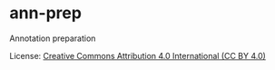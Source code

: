 # ann-prep
Annotation preparation

License: [Creative Commons Attribution 4.0 International (CC BY 4.0)](https://creativecommons.org/licenses/by/4.0/)
